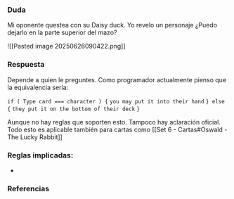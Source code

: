 ### Duda
Mi oponente questea con su Daisy duck. Yo revelo un personaje ¿Puedo dejarlo en la parte superior del mazo?

![[Pasted image 20250626090422.png]]

### Respuesta
Depende a quien le preguntes. Como programador actualmente pienso que la equivalencia sería:

`if ( Type card === character ) {`
	`you may put it into their hand`
`} else {`
	 `they put it on the bottom of their deck`
`}`

Aunque no hay reglas que soporten esto. Tampoco hay aclaración oficial. Todo esto es aplicable también para cartas como [[Set  6 - Cartas#Oswald - The Lucky Rabbit]]
### Reglas implicadas:
- 

### Referencias
